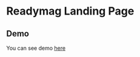 # Readymag Landing Page

## Demo

You can see demo [here](https://naim30.github.io/readymag-landing-page/.)
